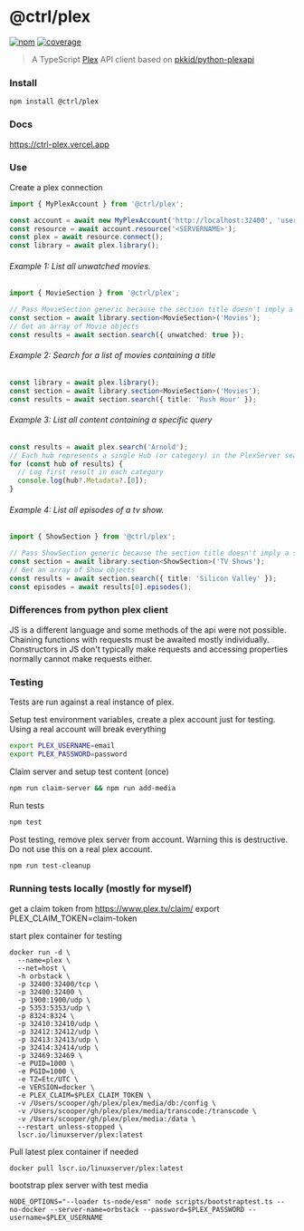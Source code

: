 # @ctrl/plex

[![npm](https://badgen.net/npm/v/@ctrl/plex)](https://www.npmjs.com/package/@ctrl/plex)
[![coverage](https://badgen.net/codecov/c/github/scttcper/plex)](https://codecov.io/gh/scttcper/plex)

> A TypeScript [Plex](https://www.plex.tv/) API client based on [pkkid/python-plexapi](https://github.com/pkkid/python-plexapi)

### Install

```
npm install @ctrl/plex
```

### Docs

https://ctrl-plex.vercel.app

### Use

Create a plex connection

```ts
import { MyPlexAccount } from '@ctrl/plex';

const account = await new MyPlexAccount('http://localhost:32400', 'username', 'password').connect();
const resource = await account.resource('<SERVERNAME>');
const plex = await resource.connect();
const library = await plex.library();
```

###### Example 1: List all unwatched movies.

```ts
import { MovieSection } from '@ctrl/plex';

// Pass MovieSection generic because the section title doesn't imply a section type.
const section = await library.section<MovieSection>('Movies');
// Get an array of Movie objects
const results = await section.search({ unwatched: true });
```

###### Example 2: Search for a list of movies containing a title

```ts
const library = await plex.library();
const section = await library.section<MovieSection>('Movies');
const results = await section.search({ title: 'Rush Hour' });
```

###### Example 3: List all content containing a specific query

```ts
const results = await plex.search('Arnold');
// Each hub represents a single Hub (or category) in the PlexServer search (movie, actor, etc)
for (const hub of results) {
  // Log first result in each category
  console.log(hub?.Metadata?.[0]);
}
```

###### Example 4: List all episodes of a tv show.

```ts
import { ShowSection } from '@ctrl/plex';

// Pass ShowSection generic because the section title doesn't imply a section type.
const section = await library.section<ShowSection>('TV Shows');
// Get an array of Show objects
const results = await section.search({ title: 'Silicon Valley' });
const episodes = await results[0].episodes();
```

### Differences from python plex client

JS is a different language and some methods of the api were not possible.
Chaining functions with requests must be awaited mostly individually. Constructors in JS don't typically make requests
and accessing properties normally cannot make requests either.

### Testing

Tests are run against a real instance of plex.

Setup test environment variables, create a plex account just for testing. Using a real account will break everything

```sh
export PLEX_USERNAME=email
export PLEX_PASSWORD=password
```

Claim server and setup test content (once)

```sh
npm run claim-server && npm run add-media
```

Run tests

```sh
npm test
```

Post testing, remove plex server from account. Warning this is destructive. Do not use this on a real plex account.

```sh
npm run test-cleanup
```

### Running tests locally (mostly for myself)

get a claim token from https://www.plex.tv/claim/
export PLEX_CLAIM_TOKEN=claim-token

start plex container for testing

```console
docker run -d \
  --name=plex \
  --net=host \
  -h orbstack \
  -p 32400:32400/tcp \
  -p 32400:32400 \
  -p 1900:1900/udp \
  -p 5353:5353/udp \
  -p 8324:8324 \
  -p 32410:32410/udp \
  -p 32412:32412/udp \
  -p 32413:32413/udp \
  -p 32414:32414/udp \
  -p 32469:32469 \
  -e PUID=1000 \
  -e PGID=1000 \
  -e TZ=Etc/UTC \
  -e VERSION=docker \
  -e PLEX_CLAIM=$PLEX_CLAIM_TOKEN \
  -v /Users/scooper/gh/plex/plex/media/db:/config \
  -v /Users/scooper/gh/plex/plex/media/transcode:/transcode \
  -v /Users/scooper/gh/plex/plex/media:/data \
  --restart unless-stopped \
  lscr.io/linuxserver/plex:latest
```

Pull latest plex container if needed

```console
docker pull lscr.io/linuxserver/plex:latest
```

bootstrap plex server with test media

```console
NODE_OPTIONS="--loader ts-node/esm" node scripts/bootstraptest.ts --no-docker --server-name=orbstack --password=$PLEX_PASSWORD --username=$PLEX_USERNAME
```
